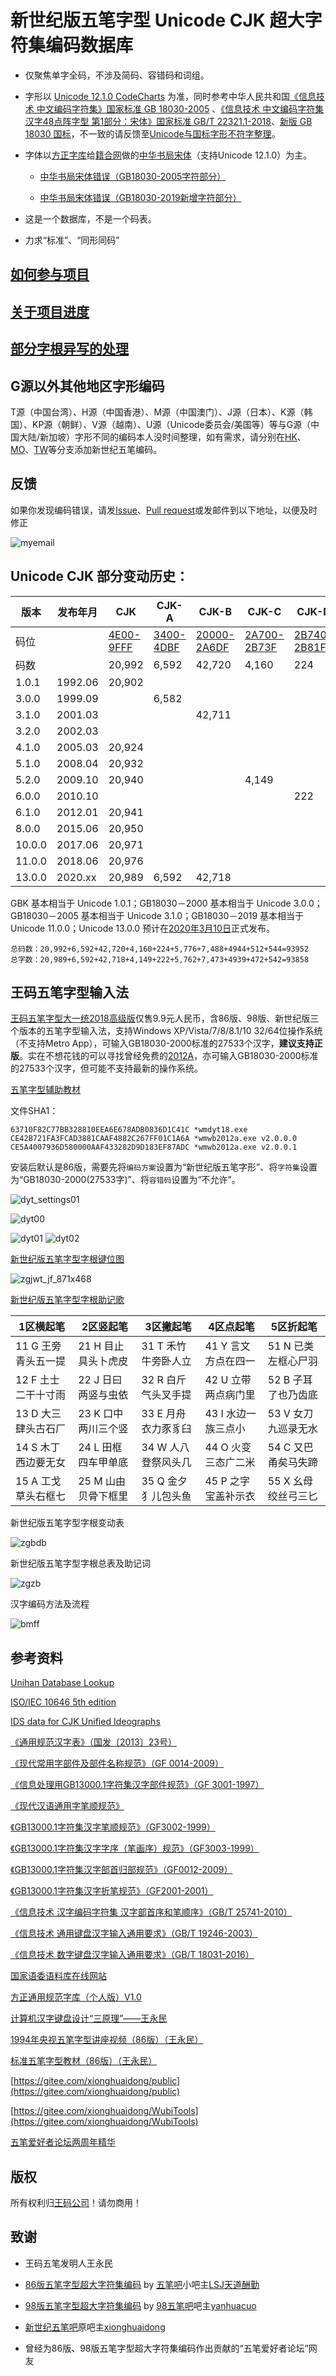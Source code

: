 # 新世纪版五笔字型 Unicode CJK 超大字符集编码数据库

* 仅聚焦单字全码，不涉及简码、容错码和词组。

* 字形以 [Unicode 12.1.0 CodeCharts](https://www.unicode.org/Public/12.1.0/charts/CodeCharts.pdf) 为准，同时参考中华人民共和国[《信息技术 中文编码字符集》国家标准 GB 18030-2005](http://www.gb688.cn/bzgk/gb/newGbInfo?hcno=C344D8D120B341A8DD328954A9B27A99) 、[《信息技术 中文编码字符集 汉字48点阵字型 第1部分：宋体》国家标准 GB/T 22321.1-2018](http://www.gb688.cn/bzgk/gb/newGbInfo?hcno=BCBF3BC7DCED3629F5E41CE02D9CFD55)、[新版 GB 18030 国标](http://www.nits.org.cn/getIndex.req?action=quary&req=modulenvpromote&id=3247&type=0&moduleId=83&sid=5)，不一致的请反馈至[Unicode与国标字形不符字整理](https://github.com/CNMan/UnicodeCJK-WuBi06/issues/42)。

* 字体以[方正字库](http://www.foundertype.com/)给[籍合网](http://www.ancientbooks.cn/)做的[中华书局宋体](http://www.ancientbooks.cn/helpcore?font)（支持Unicode 12.1.0）为主。

  * [中华书局宋体错误（GB18030-2005字符部分）](https://github.com/CNMan/UnicodeCJK-WuBi06/issues/7)

  * [中华书局宋体错误（GB18030-2019新增字符部分）](https://github.com/CNMan/UnicodeCJK-WuBi06/issues/36)

* 这是一个数据库，不是一个码表。

* 力求“标准”、“同形同码”

## [如何参与项目](https://cnman.github.io/unicodecjk-wubi06.html)

## [关于项目进度](https://github.com/CNMan/UnicodeCJK-WuBi06/issues/4)

## [部分字根异写的处理](https://cnman.github.io/zigenyiti.html)

## G源以外其他地区字形编码

T源（中国台湾）、H源（中国香港）、M源（中国澳门）、J源（日本）、K源（韩国）、KP源（朝鲜）、V源（越南）、U源（Unicode委员会/美国等）等与G源（中国大陆/新加坡）字形不同的编码本人没时间整理，如有需求，请分别在[HK](https://github.com/CNMan/UnicodeCJK-WuBi06/tree/HK)、[MO](https://github.com/CNMan/UnicodeCJK-WuBi06/tree/MO)、[TW](https://github.com/CNMan/UnicodeCJK-WuBi06/tree/TW)等分支添加新世纪五笔编码。

## 反馈

如果你发现编码错误，请发[Issue](https://github.com/CNMan/UnicodeCJK-WuBi06/issues)、[Pull request](https://github.com/CNMan/UnicodeCJK-WuBi06/pulls)或发邮件到以下地址，以便及时修正

![myemail](https://github.com/CNMan/UnicodeCJK-WuBi06/raw/master/imgs/myemail.png)

## Unicode CJK 部分变动历史：

|版本|发布年月|CJK|CJK-A|CJK-B|CJK-C|CJK-D|CJK-E|CJK-F|CJK-G|CJK-CI|CJK-CIS|
|-------|-------|-------|-------|-------|-------|-------|-------|-------|-------|-------|-------|
|码位||[4E00-9FFF](https://www.unicode.org/charts/PDF/U4E00.pdf)|[3400-4DBF](https://www.unicode.org/charts/PDF/U3400.pdf)|[20000-2A6DF](https://www.unicode.org/charts/PDF/U20000.pdf)|[2A700-2B73F](https://www.unicode.org/charts/PDF/U2A700.pdf)|[2B740-2B81F](https://www.unicode.org/charts/PDF/U2B740.pdf)|[2B820-2CEAF](https://www.unicode.org/charts/PDF/U2B820.pdf)|[2CEB0-2EBEF](https://www.unicode.org/charts/PDF/U2CEB0.pdf)|[30000-3134F](https://www.unicode.org/charts/PDF/Unicode-13.0/U130-30000.pdf)|[F900-FAFF](https://www.unicode.org/charts/PDF/UF900.pdf)|[2F800-2FA1F](https://www.unicode.org/charts/PDF/U2F800.pdf)|
|码数||20,992|6,592|42,720|4,160|224|5,776|7,488|4944|512|544|
|1.0.1|1992.06|20,902||||||||302||
|3.0.0|1999.09||6,582|||||||||
|3.1.0|2001.03|||42,711|||||||542|
|3.2.0|2002.03|||||||||361||
|4.1.0|2005.03|20,924||||||||467||
|5.1.0|2008.04|20,932||||||||||
|5.2.0|2009.10|20,940|||4,149|||||470||
|6.0.0|2010.10|||||222||||||
|6.1.0|2012.01|20,941||||||||472||
|8.0.0|2015.06|20,950|||||5,762|||||
|10.0.0|2017.06|20,971||||||7,473||||
|11.0.0|2018.06|20,976||||||||||
|13.0.0|2020.xx|20,989|6,592|42,718|||||4939|||

GBK 基本相当于 Unicode 1.0.1；GB18030－2000 基本相当于 Unicode 3.0.0；GB18030－2005 基本相当于 Unicode 3.1.0；GB18030－2019 基本相当于 Unicode 11.0.0；Unicode 13.0.0 预计在[2020年3月10日](https://www.unicode.org/versions/Unicode13.0.0/)正式发布。

```
总码数：20,992+6,592+42,720+4,160+224+5,776+7,488+4944+512+544=93952
总字数：20,989+6,592+42,718+4,149+222+5,762+7,473+4939+472+542=93858
```

## 王码五笔字型输入法

[王码五笔字型大一统2018高级版](http://www.wangma.net.cn/prodetail.aspx?sm=2&p=7)仅售9.9元人民币，含86版、98版、新世纪版三个版本的五笔字型输入法，支持Windows XP/Vista/7/8/8.1/10 32/64位操作系统（不支持Metro App），可输入GB18030-2000标准的27533个汉字，**建议支持正版**。实在不想花钱的可以寻找曾经免费的[2012A](http://www.wangma.com.cn/view.asp?id=263&f_id=21)，亦可输入GB18030-2000标准的27533个汉字，但可能不支持最新的操作系统。

[五笔字型辅助教材](http://www.wangma.com.cn/wb2012/help/wmwb.chm)

文件SHA1：
```
63710F82C77BB328810EEA6E678ADB0836D1C41C *wmdyt18.exe
CE42B721FA3FCAD3881CAAF4882C267FF01C1A6A *wmwb2012a.exe v2.0.0.0
CE5A4007936D580000AAF433282D9D183EF87ADC *wmwb2012a.exe v2.0.0.1
```

安装后默认是86版，需要先将`编码方案`设置为“新世纪版五笔字形”、将`字符集`设置为“GB18030-2000(27533字)”、将`容错码`设置为“不允许”。

![dyt_settings01](https://github.com/CNMan/UnicodeCJK-WuBi06/raw/master/imgs/dyt_settings01.png)

![dyt00](https://github.com/CNMan/UnicodeCJK-WuBi06/raw/master/imgs/dyt00.png)

![dyt01](https://github.com/CNMan/UnicodeCJK-WuBi06/raw/master/imgs/dyt01.png) ![dyt02](https://github.com/CNMan/UnicodeCJK-WuBi06/raw/master/imgs/dyt02.png)

[新世纪版五笔字型字根键位图](http://www.wangma.com.cn/view.asp?id=201&f_id=22)

![zgjwt_jf_871x468](https://github.com/CNMan/UnicodeCJK-WuBi06/raw/master/imgs/zgjwt_jf_871x468.jpg)

[新世纪版五笔字型字根助记歌](http://www.wangma.com.cn/view.asp?id=200&f_id=22)

|1区横起笔|2区竖起笔|3区撇起笔|4区点起笔|5区折起笔|
|---|---|---|---|---|
|11 G 王旁青头五一提|21 H 目止具头卜虎皮|31 T 禾竹牛旁卧人立|41 Y 言文方点在四一|51 N 已类左框心尸羽|
|12 F 土士二干十寸雨|22 J 日曰两竖与虫依|32 R 白斤气头叉手提|42 U 立带两点病门里|52 B 子耳了也乃齿底|
|13 D 大三肆头古石厂|23 K 口中两川三个竖|33 E 月舟衣力豕豸臼|43 I 水边一族三点小|53 V 女刀九巡录无水|
|14 S 木丁西边要无女|24 L 田框四车甲单底|34 W 人八登祭风头几|44 O 火变三态广二米|54 C 又巴甬矣马失蹄|
|15 A 工戈草头右框七|25 M 山由贝骨下框里|35 Q 金夕犭儿包头鱼|45 P 之字宝盖补示衣|55 X 幺母绞丝弓三匕|

新世纪版五笔字型字根变动表

![zgbdb](https://github.com/CNMan/UnicodeCJK-WuBi06/raw/master/imgs/zgbdb.jpg)

新世纪版五笔字型字根总表及助记词

![zgzb](https://github.com/CNMan/UnicodeCJK-WuBi06/raw/master/imgs/zgzb.jpg)

汉字编码方法及流程

![bmff](https://github.com/CNMan/UnicodeCJK-WuBi06/raw/master/imgs/bmff.jpg)

## 参考资料

[Unihan Database Lookup](https://www.unicode.org/charts/unihan.html)

[ISO/IEC 10646 5th edition](http://standards.iso.org/ittf/PubliclyAvailableStandards/c069119_ISO_IEC_10646_2017.zip)

[IDS data for CJK Unified Ideographs](https://github.com/cjkvi/cjkvi-ids)

[《通用规范汉字表》（国发〔2013〕23号）](http://www.gov.cn/zwgk/2013-08/19/content_2469793.htm)

[《现代常用字部件及部件名称规范》（GF 0014-2009）](http://www.moe.gov.cn/s78/A19/yxs_left/moe_810/s230/201001/t20100115_75696.html)

[《信息处理用GB13000.1字符集汉字部件规范》（GF 3001-1997）](http://www.moe.gov.cn/s78/A19/yxs_left/moe_810/s230/201001/t20100115_75616.html)

[《现代汉语通用字笔顺规范》](http://www.moe.gov.cn/s78/A19/yxs_left/moe_810/s230/201001/t20100115_75615.html)

[《GB13000.1字符集汉字笔顺规范》（GF3002-1999）](http://www.moe.gov.cn/s78/A19/yxs_left/moe_810/s230/201001/t20100115_75619.html)

[《GB13000.1字符集汉字字序（笔画序）规范》（GF3003-1999）](http://www.moe.gov.cn/s78/A19/yxs_left/moe_810/s230/201001/t20100115_75631.html)

[《GB13000.1字符集汉字部首归部规范》（GF0012-2009）](http://www.moe.gov.cn/s78/A19/yxs_left/moe_810/s230/200901/t20090102_186104.html)

[《GB13000.1字符集汉字折笔规范》（GF2001-2001）](http://www.moe.gov.cn/s78/A19/yxs_left/moe_810/s230/201001/t20100115_75688.html)

[《信息技术 汉字编码字符集 汉字部首序和笔顺序》（GB/T 25741-2010）](http://www.gb688.cn/bzgk/gb/newGbInfo?hcno=DB34CB2C5C377E35E3766A543724B767)

[《信息技术 通用键盘汉字输入通用要求》（GB/T 19246-2003）](http://www.gb688.cn/bzgk/gb/newGbInfo?hcno=8F7BD4C48AA924CC5CD260BB1E298E4F)

[《信息技术 数字键盘汉字输入通用要求》（GB/T 18031-2016）](http://www.gb688.cn/bzgk/gb/newGbInfo?hcno=3CA25D96795756C2B350B03478A7AB18)

[国家语委语料库在线网站](http://corpus.zhonghuayuwen.org/)

[方正通用规范字库（个人版）V1.0](http://ifont.foundertype.com/index/generalfonts.html)

[计算机汉字键盘设计“三原理”——王永民](http://www.wangma.net.cn/UploadFiles/otherfile/a9add073cd9c4de59a7e891f5bc6b9ba.pdf)

[1994年央视五笔字型讲座视频（86版）（王永民）](http://www.wangma.net.cn/vido_main.aspx?sm=4)

[标准五笔字型教材（86版）（王永民）](http://www.wangma.net.cn/InfoMationDetail.aspx?sm=5&m=207)

[https://gitee.com/xionghuaidong/public](https://gitee.com/xionghuaidong/public)

[https://gitee.com/xionghuaidong/WubiTools](https://gitee.com/xionghuaidong/WubiTools)

[五笔爱好者论坛两周年精华](https://cnman.github.io/uploads/wbfans.com_2years.chm)

## 版权

所有权利归[王码公司](http://www.wangma.com.cn/)！请勿商用！

## 致谢

* 王码五笔发明人王永民

* [86版五笔字型超大字符集编码](https://pan.baidu.com/s/1hq5kedm) by [五笔吧](http://tieba.baidu.com/f?kw=五笔&ie=utf-8)小吧主[LSJ天道酬勤](http://tieba.baidu.com/home/main?un=LSJ天道酬勤&ie=utf-8)

* [98版五笔字型超大字符集编码](https://github.com/yanhuacuo/98wubi-unicode) by [98五笔吧](http://tieba.baidu.com/f?kw=98五笔&ie=utf-8)吧主[yanhuacuo](http://tieba.baidu.com/home/main?un=yanhuacuo&ie=utf-8)

* [新世纪五笔吧](http://tieba.baidu.com/f?kw=新世纪五笔&ie=utf-8)原吧主[xionghuaidong](http://tieba.baidu.com/home/main?un=xionghuaidong&ie=utf-8)

* 曾经为86版、98版五笔字型超大字符集编码作出贡献的“五笔爱好者论坛”网友
